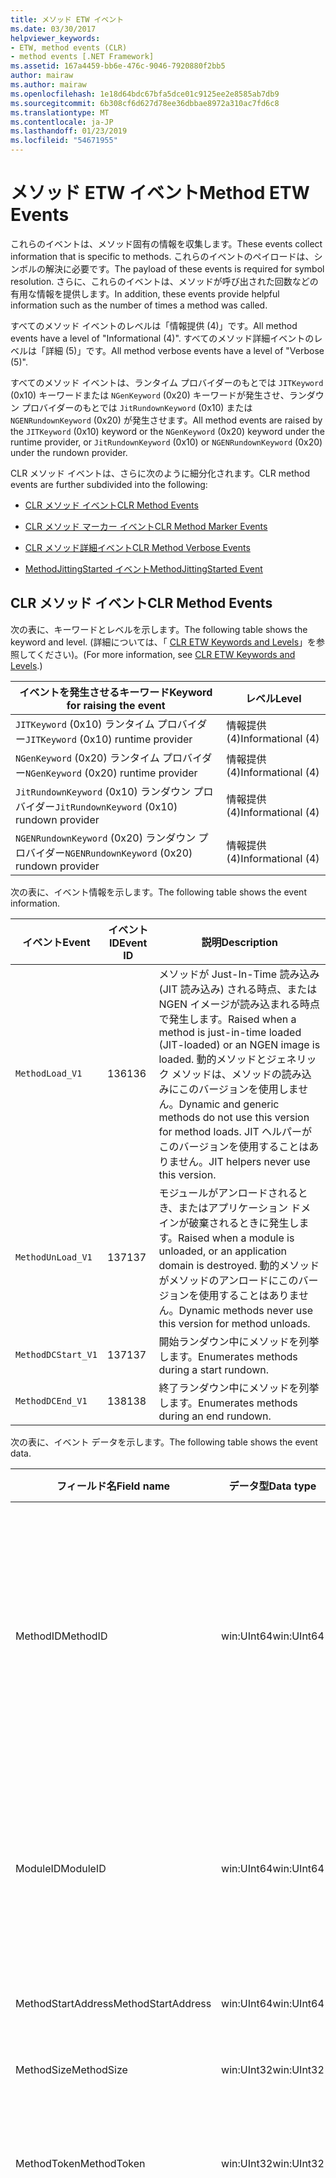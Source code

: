 ```yaml
---
title: メソッド ETW イベント
ms.date: 03/30/2017
helpviewer_keywords:
- ETW, method events (CLR)
- method events [.NET Framework]
ms.assetid: 167a4459-bb6e-476c-9046-7920880f2bb5
author: mairaw
ms.author: mairaw
ms.openlocfilehash: 1e18d64bdc67bfa5dce01c9125ee2e8585ab7db9
ms.sourcegitcommit: 6b308cf6d627d78ee36dbbae8972a310ac7fd6c8
ms.translationtype: MT
ms.contentlocale: ja-JP
ms.lasthandoff: 01/23/2019
ms.locfileid: "54671955"
---
```

# <a name="method-etw-events"></a><span data-ttu-id="1580e-102">メソッド ETW イベント</span><span class="sxs-lookup"><span data-stu-id="1580e-102">Method ETW Events</span></span>
<a name="top"></a> <span data-ttu-id="1580e-103">これらのイベントは、メソッド固有の情報を収集します。</span><span class="sxs-lookup"><span data-stu-id="1580e-103">These events collect information that is specific to methods.</span></span> <span data-ttu-id="1580e-104">これらのイベントのペイロードは、シンボルの解決に必要です。</span><span class="sxs-lookup"><span data-stu-id="1580e-104">The payload of these events is required for symbol resolution.</span></span> <span data-ttu-id="1580e-105">さらに、これらのイベントは、メソッドが呼び出された回数などの有用な情報を提供します。</span><span class="sxs-lookup"><span data-stu-id="1580e-105">In addition, these events provide helpful information such as the number of times a method was called.</span></span>  
  
 <span data-ttu-id="1580e-106">すべてのメソッド イベントのレベルは「情報提供 (4)」です。</span><span class="sxs-lookup"><span data-stu-id="1580e-106">All method events have a level of "Informational (4)".</span></span> <span data-ttu-id="1580e-107">すべてのメソッド詳細イベントのレベルは「詳細 (5)」です。</span><span class="sxs-lookup"><span data-stu-id="1580e-107">All method verbose events have a level of "Verbose (5)".</span></span>  
  
 <span data-ttu-id="1580e-108">すべてのメソッド イベントは、ランタイム プロバイダーのもとでは `JITKeyword` (0x10) キーワードまたは `NGenKeyword` (0x20) キーワードが発生させ、ランダウン プロバイダーのもとでは `JitRundownKeyword` (0x10) または `NGENRundownKeyword` (0x20) が発生させます。</span><span class="sxs-lookup"><span data-stu-id="1580e-108">All method events are raised by the `JITKeyword` (0x10) keyword or the `NGenKeyword` (0x20) keyword under the runtime provider, or `JitRundownKeyword` (0x10) or `NGENRundownKeyword` (0x20) under the rundown provider.</span></span>  
  
 <span data-ttu-id="1580e-109">CLR メソッド イベントは、さらに次のように細分化されます。</span><span class="sxs-lookup"><span data-stu-id="1580e-109">CLR method events are further subdivided into the following:</span></span>  
  
-   [<span data-ttu-id="1580e-110">CLR メソッド イベント</span><span class="sxs-lookup"><span data-stu-id="1580e-110">CLR Method Events</span></span>](#clr_method_events)  
  
-   [<span data-ttu-id="1580e-111">CLR メソッド マーカー イベント</span><span class="sxs-lookup"><span data-stu-id="1580e-111">CLR Method Marker Events</span></span>](#clr_method_marker_events)  
  
-   [<span data-ttu-id="1580e-112">CLR メソッド詳細イベント</span><span class="sxs-lookup"><span data-stu-id="1580e-112">CLR Method Verbose Events</span></span>](#clr_method_verbose_events)  
  
-   [<span data-ttu-id="1580e-113">MethodJittingStarted イベント</span><span class="sxs-lookup"><span data-stu-id="1580e-113">MethodJittingStarted Event</span></span>](#methodjittingstarted_event)  
  
<a name="clr_method_events"></a>   
## <a name="clr-method-events"></a><span data-ttu-id="1580e-114">CLR メソッド イベント</span><span class="sxs-lookup"><span data-stu-id="1580e-114">CLR Method Events</span></span>  
 <span data-ttu-id="1580e-115">次の表に、キーワードとレベルを示します。</span><span class="sxs-lookup"><span data-stu-id="1580e-115">The following table shows the keyword and level.</span></span> <span data-ttu-id="1580e-116">(詳細については、「 [CLR ETW Keywords and Levels](../../../docs/framework/performance/clr-etw-keywords-and-levels.md)」を参照してください)。</span><span class="sxs-lookup"><span data-stu-id="1580e-116">(For more information, see [CLR ETW Keywords and Levels](../../../docs/framework/performance/clr-etw-keywords-and-levels.md).)</span></span>  
  
|<span data-ttu-id="1580e-117">イベントを発生させるキーワード</span><span class="sxs-lookup"><span data-stu-id="1580e-117">Keyword for raising the event</span></span>|<span data-ttu-id="1580e-118">レベル</span><span class="sxs-lookup"><span data-stu-id="1580e-118">Level</span></span>|  
|-----------------------------------|-----------|  
|<span data-ttu-id="1580e-119">`JITKeyword` (0x10) ランタイム プロバイダー</span><span class="sxs-lookup"><span data-stu-id="1580e-119">`JITKeyword` (0x10) runtime provider</span></span>|<span data-ttu-id="1580e-120">情報提供 (4)</span><span class="sxs-lookup"><span data-stu-id="1580e-120">Informational (4)</span></span>|  
|<span data-ttu-id="1580e-121">`NGenKeyword` (0x20) ランタイム プロバイダー</span><span class="sxs-lookup"><span data-stu-id="1580e-121">`NGenKeyword` (0x20) runtime provider</span></span>|<span data-ttu-id="1580e-122">情報提供 (4)</span><span class="sxs-lookup"><span data-stu-id="1580e-122">Informational (4)</span></span>|  
|<span data-ttu-id="1580e-123">`JitRundownKeyword` (0x10) ランダウン プロバイダー</span><span class="sxs-lookup"><span data-stu-id="1580e-123">`JitRundownKeyword` (0x10) rundown provider</span></span>|<span data-ttu-id="1580e-124">情報提供 (4)</span><span class="sxs-lookup"><span data-stu-id="1580e-124">Informational (4)</span></span>|  
|<span data-ttu-id="1580e-125">`NGENRundownKeyword` (0x20) ランダウン プロバイダー</span><span class="sxs-lookup"><span data-stu-id="1580e-125">`NGENRundownKeyword` (0x20) rundown provider</span></span>|<span data-ttu-id="1580e-126">情報提供 (4)</span><span class="sxs-lookup"><span data-stu-id="1580e-126">Informational (4)</span></span>|  
  
 <span data-ttu-id="1580e-127">次の表に、イベント情報を示します。</span><span class="sxs-lookup"><span data-stu-id="1580e-127">The following table shows the event information.</span></span>  
  
|<span data-ttu-id="1580e-128">イベント</span><span class="sxs-lookup"><span data-stu-id="1580e-128">Event</span></span>|<span data-ttu-id="1580e-129">イベント ID</span><span class="sxs-lookup"><span data-stu-id="1580e-129">Event ID</span></span>|<span data-ttu-id="1580e-130">説明</span><span class="sxs-lookup"><span data-stu-id="1580e-130">Description</span></span>|  
|-----------|--------------|-----------------|  
|`MethodLoad_V1`|<span data-ttu-id="1580e-131">136</span><span class="sxs-lookup"><span data-stu-id="1580e-131">136</span></span>|<span data-ttu-id="1580e-132">メソッドが Just-In-Time 読み込み (JIT 読み込み) される時点、または NGEN イメージが読み込まれる時点で発生します。</span><span class="sxs-lookup"><span data-stu-id="1580e-132">Raised when a method is just-in-time loaded (JIT-loaded) or an NGEN image is loaded.</span></span> <span data-ttu-id="1580e-133">動的メソッドとジェネリック メソッドは、メソッドの読み込みにこのバージョンを使用しません。</span><span class="sxs-lookup"><span data-stu-id="1580e-133">Dynamic and generic methods do not use this version for method loads.</span></span> <span data-ttu-id="1580e-134">JIT ヘルパーがこのバージョンを使用することはありません。</span><span class="sxs-lookup"><span data-stu-id="1580e-134">JIT helpers never use this version.</span></span>|  
|`MethodUnLoad_V1`|<span data-ttu-id="1580e-135">137</span><span class="sxs-lookup"><span data-stu-id="1580e-135">137</span></span>|<span data-ttu-id="1580e-136">モジュールがアンロードされるとき、またはアプリケーション ドメインが破棄されるときに発生します。</span><span class="sxs-lookup"><span data-stu-id="1580e-136">Raised when a module is unloaded, or an application domain is destroyed.</span></span> <span data-ttu-id="1580e-137">動的メソッドがメソッドのアンロードにこのバージョンを使用することはありません。</span><span class="sxs-lookup"><span data-stu-id="1580e-137">Dynamic methods never use this version for method unloads.</span></span>|  
|`MethodDCStart_V1`|<span data-ttu-id="1580e-138">137</span><span class="sxs-lookup"><span data-stu-id="1580e-138">137</span></span>|<span data-ttu-id="1580e-139">開始ランダウン中にメソッドを列挙します。</span><span class="sxs-lookup"><span data-stu-id="1580e-139">Enumerates methods during a start rundown.</span></span>|  
|`MethodDCEnd_V1`|<span data-ttu-id="1580e-140">138</span><span class="sxs-lookup"><span data-stu-id="1580e-140">138</span></span>|<span data-ttu-id="1580e-141">終了ランダウン中にメソッドを列挙します。</span><span class="sxs-lookup"><span data-stu-id="1580e-141">Enumerates methods during an end rundown.</span></span>|  
  
 <span data-ttu-id="1580e-142">次の表に、イベント データを示します。</span><span class="sxs-lookup"><span data-stu-id="1580e-142">The following table shows the event data.</span></span>  
  
|<span data-ttu-id="1580e-143">フィールド名</span><span class="sxs-lookup"><span data-stu-id="1580e-143">Field name</span></span>|<span data-ttu-id="1580e-144">データ型</span><span class="sxs-lookup"><span data-stu-id="1580e-144">Data type</span></span>|<span data-ttu-id="1580e-145">説明</span><span class="sxs-lookup"><span data-stu-id="1580e-145">Description</span></span>|  
|----------------|---------------|-----------------|  
|<span data-ttu-id="1580e-146">MethodID</span><span class="sxs-lookup"><span data-stu-id="1580e-146">MethodID</span></span>|<span data-ttu-id="1580e-147">win:UInt64</span><span class="sxs-lookup"><span data-stu-id="1580e-147">win:UInt64</span></span>|<span data-ttu-id="1580e-148">メソッドの一意の識別子。</span><span class="sxs-lookup"><span data-stu-id="1580e-148">Unique identifier of a method.</span></span> <span data-ttu-id="1580e-149">JIT ヘルパー メソッドの場合、これはメソッドの開始アドレスに設定されます。</span><span class="sxs-lookup"><span data-stu-id="1580e-149">For JIT helper methods, this is set to the start address of the method.</span></span>|  
|<span data-ttu-id="1580e-150">ModuleID</span><span class="sxs-lookup"><span data-stu-id="1580e-150">ModuleID</span></span>|<span data-ttu-id="1580e-151">win:UInt64</span><span class="sxs-lookup"><span data-stu-id="1580e-151">win:UInt64</span></span>|<span data-ttu-id="1580e-152">このメソッドが属するモジュールの識別子 (JIT ヘルパーの場合は 0)。</span><span class="sxs-lookup"><span data-stu-id="1580e-152">Identifier of the module to which this method belongs (0 for JIT helpers).</span></span>|  
|<span data-ttu-id="1580e-153">MethodStartAddress</span><span class="sxs-lookup"><span data-stu-id="1580e-153">MethodStartAddress</span></span>|<span data-ttu-id="1580e-154">win:UInt64</span><span class="sxs-lookup"><span data-stu-id="1580e-154">win:UInt64</span></span>|<span data-ttu-id="1580e-155">メソッドの開始アドレス。</span><span class="sxs-lookup"><span data-stu-id="1580e-155">Start address of the method.</span></span>|  
|<span data-ttu-id="1580e-156">MethodSize</span><span class="sxs-lookup"><span data-stu-id="1580e-156">MethodSize</span></span>|<span data-ttu-id="1580e-157">win:UInt32</span><span class="sxs-lookup"><span data-stu-id="1580e-157">win:UInt32</span></span>|<span data-ttu-id="1580e-158">メソッドのサイズ。</span><span class="sxs-lookup"><span data-stu-id="1580e-158">Size of the method.</span></span>|  
|<span data-ttu-id="1580e-159">MethodToken</span><span class="sxs-lookup"><span data-stu-id="1580e-159">MethodToken</span></span>|<span data-ttu-id="1580e-160">win:UInt32</span><span class="sxs-lookup"><span data-stu-id="1580e-160">win:UInt32</span></span>|<span data-ttu-id="1580e-161">動的メソッドおよび JIT ヘルパーの場合は 0。</span><span class="sxs-lookup"><span data-stu-id="1580e-161">0 for dynamic methods and JIT helpers.</span></span>|  
|<span data-ttu-id="1580e-162">MethodFlags</span><span class="sxs-lookup"><span data-stu-id="1580e-162">MethodFlags</span></span>|<span data-ttu-id="1580e-163">win:UInt32</span><span class="sxs-lookup"><span data-stu-id="1580e-163">win:UInt32</span></span>|<span data-ttu-id="1580e-164">0x1:動的メソッド。</span><span class="sxs-lookup"><span data-stu-id="1580e-164">0x1: Dynamic method.</span></span><br /><br /> <span data-ttu-id="1580e-165">0x2:ジェネリック メソッド。</span><span class="sxs-lookup"><span data-stu-id="1580e-165">0x2: Generic method.</span></span><br /><br /> <span data-ttu-id="1580e-166">0x4:コードの JIT コンパイルされたメソッド (それ以外の場合の NGEN ネイティブ イメージ コード)。</span><span class="sxs-lookup"><span data-stu-id="1580e-166">0x4: JIT-compiled code method (otherwise NGEN native image code).</span></span><br /><br /> <span data-ttu-id="1580e-167">0x8:ヘルパー メソッドです。</span><span class="sxs-lookup"><span data-stu-id="1580e-167">0x8: Helper method.</span></span>|  
|<span data-ttu-id="1580e-168">ClrInstanceID</span><span class="sxs-lookup"><span data-stu-id="1580e-168">ClrInstanceID</span></span>|<span data-ttu-id="1580e-169">win:UInt16</span><span class="sxs-lookup"><span data-stu-id="1580e-169">win:UInt16</span></span>|<span data-ttu-id="1580e-170">CLR または CoreCLR のインスタンスの一意の ID。</span><span class="sxs-lookup"><span data-stu-id="1580e-170">Unique ID for the instance of CLR or CoreCLR.</span></span>|  
  
 [<span data-ttu-id="1580e-171">ページのトップへ</span><span class="sxs-lookup"><span data-stu-id="1580e-171">Back to top</span></span>](#top)  
  
<a name="clr_method_marker_events"></a>   
## <a name="clr-method-marker-events"></a><span data-ttu-id="1580e-172">CLR メソッド マーカー イベント</span><span class="sxs-lookup"><span data-stu-id="1580e-172">CLR Method Marker Events</span></span>  
 <span data-ttu-id="1580e-173">これらのイベントはランダウン プロバイダーのもとでしか発生しません。</span><span class="sxs-lookup"><span data-stu-id="1580e-173">These events are raised only under the rundown provider.</span></span> <span data-ttu-id="1580e-174">これらは、開始ランダウンまたは終了ランダウン中にメソッド列挙体の終わりを示します。</span><span class="sxs-lookup"><span data-stu-id="1580e-174">They signify the end of method enumeration during a start or end rundown.</span></span> <span data-ttu-id="1580e-175">(つまり、 `NGENRundownKeyword`、 `JitRundownKeyword`、 `LoaderRundownKeyword`、または `AppDomainResourceManagementRundownKeyword` のキーワードが有効な場合に発生します。)</span><span class="sxs-lookup"><span data-stu-id="1580e-175">(That is, they are raised when the `NGENRundownKeyword`, `JitRundownKeyword`, `LoaderRundownKeyword`, or `AppDomainResourceManagementRundownKeyword` keyword is enabled.)</span></span>  
  
 <span data-ttu-id="1580e-176">次の表に、キーワードとレベルを示します。</span><span class="sxs-lookup"><span data-stu-id="1580e-176">The following table shows the keyword and level.</span></span>  
  
|<span data-ttu-id="1580e-177">イベントを発生させるキーワード</span><span class="sxs-lookup"><span data-stu-id="1580e-177">Keyword for raising the event</span></span>|<span data-ttu-id="1580e-178">レベル</span><span class="sxs-lookup"><span data-stu-id="1580e-178">Level</span></span>|  
|-----------------------------------|-----------|  
|<span data-ttu-id="1580e-179">`AppDomainResourceManagementRundownKeyword` (0x800) ランダウン プロバイダー</span><span class="sxs-lookup"><span data-stu-id="1580e-179">`AppDomainResourceManagementRundownKeyword` (0x800) rundown provider</span></span>|<span data-ttu-id="1580e-180">情報提供 (4)</span><span class="sxs-lookup"><span data-stu-id="1580e-180">Informational (4)</span></span>|  
|<span data-ttu-id="1580e-181">`JitRundownKeyword` (0x10) ランダウン プロバイダー</span><span class="sxs-lookup"><span data-stu-id="1580e-181">`JitRundownKeyword` (0x10) rundown provider</span></span>|<span data-ttu-id="1580e-182">情報提供 (4)</span><span class="sxs-lookup"><span data-stu-id="1580e-182">Informational (4)</span></span>|  
|<span data-ttu-id="1580e-183">`NGENRundownKeyword` (0x20) ランダウン プロバイダー</span><span class="sxs-lookup"><span data-stu-id="1580e-183">`NGENRundownKeyword` (0x20) rundown provider</span></span>|<span data-ttu-id="1580e-184">情報提供 (4)</span><span class="sxs-lookup"><span data-stu-id="1580e-184">Informational (4)</span></span>|  
  
 <span data-ttu-id="1580e-185">次の表に、イベント情報を示します。</span><span class="sxs-lookup"><span data-stu-id="1580e-185">The following table shows the event information.</span></span>  
  
|<span data-ttu-id="1580e-186">イベント</span><span class="sxs-lookup"><span data-stu-id="1580e-186">Event</span></span>|<span data-ttu-id="1580e-187">イベント ID</span><span class="sxs-lookup"><span data-stu-id="1580e-187">Event ID</span></span>|<span data-ttu-id="1580e-188">説明</span><span class="sxs-lookup"><span data-stu-id="1580e-188">Desciption</span></span>|  
|-----------|--------------|----------------|  
|`DCStartInit_V1`|<span data-ttu-id="1580e-189">147</span><span class="sxs-lookup"><span data-stu-id="1580e-189">147</span></span>|<span data-ttu-id="1580e-190">開始ランダウン中に列挙体の始まりの前に送信されます。</span><span class="sxs-lookup"><span data-stu-id="1580e-190">Sent before the start of the enumeration during a start rundown.</span></span>|  
|`DCStartComplete_V1`|<span data-ttu-id="1580e-191">145</span><span class="sxs-lookup"><span data-stu-id="1580e-191">145</span></span>|<span data-ttu-id="1580e-192">開始ランダウン中に列挙体の終わりに送信されます。</span><span class="sxs-lookup"><span data-stu-id="1580e-192">Sent at the end of the enumeration during a start rundown.</span></span>|  
|`DCEndInit_V1`|<span data-ttu-id="1580e-193">148</span><span class="sxs-lookup"><span data-stu-id="1580e-193">148</span></span>|<span data-ttu-id="1580e-194">終了ランダウン中に列挙体の始まりの前に送信されます。</span><span class="sxs-lookup"><span data-stu-id="1580e-194">Sent before the start of the enumeration during an end rundown.</span></span>|  
|`DCEndComplete_V1`|<span data-ttu-id="1580e-195">146</span><span class="sxs-lookup"><span data-stu-id="1580e-195">146</span></span>|<span data-ttu-id="1580e-196">終了ランダウン中に列挙体の終わりに送信されます。</span><span class="sxs-lookup"><span data-stu-id="1580e-196">Sent at the end of the enumeration during an end rundown.</span></span>|  
  
 <span data-ttu-id="1580e-197">次の表に、イベント データを示します。</span><span class="sxs-lookup"><span data-stu-id="1580e-197">The following table shows the event data.</span></span>  
  
|<span data-ttu-id="1580e-198">フィールド名</span><span class="sxs-lookup"><span data-stu-id="1580e-198">Field name</span></span>|<span data-ttu-id="1580e-199">データ型</span><span class="sxs-lookup"><span data-stu-id="1580e-199">Data type</span></span>|<span data-ttu-id="1580e-200">説明</span><span class="sxs-lookup"><span data-stu-id="1580e-200">Description</span></span>|  
|----------------|---------------|-----------------|  
|<span data-ttu-id="1580e-201">ClrInstanceID</span><span class="sxs-lookup"><span data-stu-id="1580e-201">ClrInstanceID</span></span>|<span data-ttu-id="1580e-202">win:UInt16</span><span class="sxs-lookup"><span data-stu-id="1580e-202">win:UInt16</span></span>|<span data-ttu-id="1580e-203">CLR または CoreCLR のインスタンスの一意の ID。</span><span class="sxs-lookup"><span data-stu-id="1580e-203">Unique ID for the instance of CLR or CoreCLR.</span></span>|  
  
 [<span data-ttu-id="1580e-204">ページのトップへ</span><span class="sxs-lookup"><span data-stu-id="1580e-204">Back to top</span></span>](#top)  
  
<a name="clr_method_verbose_events"></a>   
## <a name="clr-method-verbose-events"></a><span data-ttu-id="1580e-205">CLR メソッド詳細イベント</span><span class="sxs-lookup"><span data-stu-id="1580e-205">CLR Method Verbose Events</span></span>  
 <span data-ttu-id="1580e-206">次の表に、キーワードとレベルを示します。</span><span class="sxs-lookup"><span data-stu-id="1580e-206">The following table shows the keyword and level.</span></span>  
  
|<span data-ttu-id="1580e-207">イベントを発生させるキーワード</span><span class="sxs-lookup"><span data-stu-id="1580e-207">Keyword for raising the event</span></span>|<span data-ttu-id="1580e-208">レベル</span><span class="sxs-lookup"><span data-stu-id="1580e-208">Level</span></span>|  
|-----------------------------------|-----------|  
|<span data-ttu-id="1580e-209">`JITKeyword` (0x10) ランタイム プロバイダー</span><span class="sxs-lookup"><span data-stu-id="1580e-209">`JITKeyword` (0x10) runtime provider</span></span>|<span data-ttu-id="1580e-210">詳細 (5)</span><span class="sxs-lookup"><span data-stu-id="1580e-210">Verbose (5)</span></span>|  
|<span data-ttu-id="1580e-211">`NGenKeyword` (0x20) ランタイム プロバイダー</span><span class="sxs-lookup"><span data-stu-id="1580e-211">`NGenKeyword` (0x20) runtime provider</span></span>|<span data-ttu-id="1580e-212">詳細 (5)</span><span class="sxs-lookup"><span data-stu-id="1580e-212">Verbose (5)</span></span>|  
|<span data-ttu-id="1580e-213">`JitRundownKeyword` (0x10) ランダウン プロバイダー</span><span class="sxs-lookup"><span data-stu-id="1580e-213">`JitRundownKeyword` (0x10) rundown provider</span></span>|<span data-ttu-id="1580e-214">詳細 (5)</span><span class="sxs-lookup"><span data-stu-id="1580e-214">Verbose (5)</span></span>|  
|<span data-ttu-id="1580e-215">`NGENRundownKeyword` (0x20) ランダウン プロバイダー</span><span class="sxs-lookup"><span data-stu-id="1580e-215">`NGENRundownKeyword` (0x20) rundown provider</span></span>|<span data-ttu-id="1580e-216">詳細 (5)</span><span class="sxs-lookup"><span data-stu-id="1580e-216">Verbose (5)</span></span>|  
  
 <span data-ttu-id="1580e-217">次の表に、イベント情報を示します。</span><span class="sxs-lookup"><span data-stu-id="1580e-217">The following table shows the event information.</span></span>  
  
|<span data-ttu-id="1580e-218">イベント</span><span class="sxs-lookup"><span data-stu-id="1580e-218">Event</span></span>|<span data-ttu-id="1580e-219">イベント ID</span><span class="sxs-lookup"><span data-stu-id="1580e-219">Event ID</span></span>|<span data-ttu-id="1580e-220">説明</span><span class="sxs-lookup"><span data-stu-id="1580e-220">Description</span></span>|  
|-----------|--------------|-----------------|  
|`MethodLoadVerbose_V1`|<span data-ttu-id="1580e-221">143</span><span class="sxs-lookup"><span data-stu-id="1580e-221">143</span></span>|<span data-ttu-id="1580e-222">メソッドが JIT 読み込みされるとき、または NGEN イメージが読み込まれるときに発生します。</span><span class="sxs-lookup"><span data-stu-id="1580e-222">Raised when a method is JIT-loaded or an NGEN image is loaded.</span></span> <span data-ttu-id="1580e-223">動的メソッドとジェネリック メソッドは、メソッドの読み込みに常にこのバージョンを使用します。</span><span class="sxs-lookup"><span data-stu-id="1580e-223">Dynamic and generic methods always use this version for method loads.</span></span> <span data-ttu-id="1580e-224">JIT ヘルパーは常にこのバージョンを使用します。</span><span class="sxs-lookup"><span data-stu-id="1580e-224">JIT helpers always use this version.</span></span>|  
|`MethodUnLoadVerbose_V1`|<span data-ttu-id="1580e-225">144</span><span class="sxs-lookup"><span data-stu-id="1580e-225">144</span></span>|<span data-ttu-id="1580e-226">動的メソッドが破棄されるとき、またはモジュールがアンロードされるとき、あるいはアプリケーション ドメインが破棄されるときに発生します。</span><span class="sxs-lookup"><span data-stu-id="1580e-226">Raised when a dynamic method is destroyed, a module is unloaded, or an application domain is destroyed.</span></span> <span data-ttu-id="1580e-227">動的メソッドは、メソッドのアンロードに常にこのバージョンを使用します。</span><span class="sxs-lookup"><span data-stu-id="1580e-227">Dynamic methods always use this version for method unloads.</span></span>|  
|`MethodDCStartVerbose_V1`|<span data-ttu-id="1580e-228">141</span><span class="sxs-lookup"><span data-stu-id="1580e-228">141</span></span>|<span data-ttu-id="1580e-229">開始ランダウン中にメソッドを列挙します。</span><span class="sxs-lookup"><span data-stu-id="1580e-229">Enumerates methods during a start rundown.</span></span>|  
|`MethodDCEndVerbose_V1`|<span data-ttu-id="1580e-230">142</span><span class="sxs-lookup"><span data-stu-id="1580e-230">142</span></span>|<span data-ttu-id="1580e-231">終了ランダウン中にメソッドを列挙します。</span><span class="sxs-lookup"><span data-stu-id="1580e-231">Enumerates methods during an end rundown.</span></span>|  
  
 <span data-ttu-id="1580e-232">次の表に、イベント データを示します。</span><span class="sxs-lookup"><span data-stu-id="1580e-232">The following table shows the event data.</span></span>  
  
|<span data-ttu-id="1580e-233">フィールド名</span><span class="sxs-lookup"><span data-stu-id="1580e-233">Field name</span></span>|<span data-ttu-id="1580e-234">データ型</span><span class="sxs-lookup"><span data-stu-id="1580e-234">Data type</span></span>|<span data-ttu-id="1580e-235">説明</span><span class="sxs-lookup"><span data-stu-id="1580e-235">Description</span></span>|  
|----------------|---------------|-----------------|  
|<span data-ttu-id="1580e-236">MethodID</span><span class="sxs-lookup"><span data-stu-id="1580e-236">MethodID</span></span>|<span data-ttu-id="1580e-237">win:UInt64</span><span class="sxs-lookup"><span data-stu-id="1580e-237">win:UInt64</span></span>|<span data-ttu-id="1580e-238">メソッドの一意の識別子。</span><span class="sxs-lookup"><span data-stu-id="1580e-238">Unique identifier of the method.</span></span> <span data-ttu-id="1580e-239">JIT ヘルパー メソッドの場合は、メソッドの開始アドレスに設定されます。</span><span class="sxs-lookup"><span data-stu-id="1580e-239">For JIT helper methods, set to the start address of the method.</span></span>|  
|<span data-ttu-id="1580e-240">ModuleID</span><span class="sxs-lookup"><span data-stu-id="1580e-240">ModuleID</span></span>|<span data-ttu-id="1580e-241">win:UInt64</span><span class="sxs-lookup"><span data-stu-id="1580e-241">win:UInt64</span></span>|<span data-ttu-id="1580e-242">このメソッドが属するモジュールの識別子 (JIT ヘルパーの場合は 0)。</span><span class="sxs-lookup"><span data-stu-id="1580e-242">Identifier of the module to which this method belongs (0 for JIT helpers).</span></span>|  
|<span data-ttu-id="1580e-243">MethodStartAddress</span><span class="sxs-lookup"><span data-stu-id="1580e-243">MethodStartAddress</span></span>|<span data-ttu-id="1580e-244">win:UInt64</span><span class="sxs-lookup"><span data-stu-id="1580e-244">win:UInt64</span></span>|<span data-ttu-id="1580e-245">開始アドレス。</span><span class="sxs-lookup"><span data-stu-id="1580e-245">Start address.</span></span>|  
|<span data-ttu-id="1580e-246">MethodSize</span><span class="sxs-lookup"><span data-stu-id="1580e-246">MethodSize</span></span>|<span data-ttu-id="1580e-247">win:UInt32</span><span class="sxs-lookup"><span data-stu-id="1580e-247">win:UInt32</span></span>|<span data-ttu-id="1580e-248">メソッドの長さ。</span><span class="sxs-lookup"><span data-stu-id="1580e-248">Method length.</span></span>|  
|<span data-ttu-id="1580e-249">MethodToken</span><span class="sxs-lookup"><span data-stu-id="1580e-249">MethodToken</span></span>|<span data-ttu-id="1580e-250">win:UInt32</span><span class="sxs-lookup"><span data-stu-id="1580e-250">win:UInt32</span></span>|<span data-ttu-id="1580e-251">動的メソッドおよび JIT ヘルパーの場合は 0。</span><span class="sxs-lookup"><span data-stu-id="1580e-251">0 for dynamic methods and JIT helpers.</span></span>|  
|<span data-ttu-id="1580e-252">MethodFlags</span><span class="sxs-lookup"><span data-stu-id="1580e-252">MethodFlags</span></span>|<span data-ttu-id="1580e-253">win:UInt32</span><span class="sxs-lookup"><span data-stu-id="1580e-253">win:UInt32</span></span>|<span data-ttu-id="1580e-254">0x1:動的メソッド。</span><span class="sxs-lookup"><span data-stu-id="1580e-254">0x1: Dynamic method.</span></span><br /><br /> <span data-ttu-id="1580e-255">0x2:ジェネリック メソッド。</span><span class="sxs-lookup"><span data-stu-id="1580e-255">0x2: Generic method.</span></span><br /><br /> <span data-ttu-id="1580e-256">0x4:(それ以外の場合、NGen.exe によって生成された) メソッドを JIT コンパイル</span><span class="sxs-lookup"><span data-stu-id="1580e-256">0x4: JIT-compiled method (otherwise, generated by NGen.exe)</span></span><br /><br /> <span data-ttu-id="1580e-257">0x8:ヘルパー メソッドです。</span><span class="sxs-lookup"><span data-stu-id="1580e-257">0x8: Helper method.</span></span>|  
|<span data-ttu-id="1580e-258">MethodNameSpace</span><span class="sxs-lookup"><span data-stu-id="1580e-258">MethodNameSpace</span></span>|<span data-ttu-id="1580e-259">win:UnicodeString</span><span class="sxs-lookup"><span data-stu-id="1580e-259">win:UnicodeString</span></span>|<span data-ttu-id="1580e-260">メソッドに関連付けられた完全な名前空間名。</span><span class="sxs-lookup"><span data-stu-id="1580e-260">Full namespace name associated with the method.</span></span>|  
|<span data-ttu-id="1580e-261">MethodName</span><span class="sxs-lookup"><span data-stu-id="1580e-261">MethodName</span></span>|<span data-ttu-id="1580e-262">win:UnicodeString</span><span class="sxs-lookup"><span data-stu-id="1580e-262">win:UnicodeString</span></span>|<span data-ttu-id="1580e-263">メソッドに関連付けられた完全クラス名。</span><span class="sxs-lookup"><span data-stu-id="1580e-263">Full class name associated with the method.</span></span>|  
|<span data-ttu-id="1580e-264">MethodSignature</span><span class="sxs-lookup"><span data-stu-id="1580e-264">MethodSignature</span></span>|<span data-ttu-id="1580e-265">win:UnicodeString</span><span class="sxs-lookup"><span data-stu-id="1580e-265">win:UnicodeString</span></span>|<span data-ttu-id="1580e-266">メソッドのシグネチャ (型名のコンマ区切りリスト)。</span><span class="sxs-lookup"><span data-stu-id="1580e-266">Signature of the method (comma-separated list of type names).</span></span>|  
|<span data-ttu-id="1580e-267">ClrInstanceID</span><span class="sxs-lookup"><span data-stu-id="1580e-267">ClrInstanceID</span></span>|<span data-ttu-id="1580e-268">win:UInt16</span><span class="sxs-lookup"><span data-stu-id="1580e-268">win:UInt16</span></span>|<span data-ttu-id="1580e-269">CLR または CoreCLR のインスタンスの一意の ID。</span><span class="sxs-lookup"><span data-stu-id="1580e-269">Unique ID for the instance of CLR or CoreCLR.</span></span>|  
  
 [<span data-ttu-id="1580e-270">ページのトップへ</span><span class="sxs-lookup"><span data-stu-id="1580e-270">Back to top</span></span>](#top)  
  
<a name="methodjittingstarted_event"></a>   
## <a name="methodjittingstarted-event"></a><span data-ttu-id="1580e-271">MethodJittingStarted イベント</span><span class="sxs-lookup"><span data-stu-id="1580e-271">MethodJittingStarted Event</span></span>  
 <span data-ttu-id="1580e-272">次の表に、キーワードとレベルを示します。</span><span class="sxs-lookup"><span data-stu-id="1580e-272">The following table shows the keyword and level.</span></span>  
  
|<span data-ttu-id="1580e-273">イベントを発生させるキーワード</span><span class="sxs-lookup"><span data-stu-id="1580e-273">Keyword for raising the event</span></span>|<span data-ttu-id="1580e-274">レベル</span><span class="sxs-lookup"><span data-stu-id="1580e-274">Level</span></span>|  
|-----------------------------------|-----------|  
|<span data-ttu-id="1580e-275">`JITKeyword` (0x10) ランタイム プロバイダー</span><span class="sxs-lookup"><span data-stu-id="1580e-275">`JITKeyword` (0x10) runtime provider</span></span>|<span data-ttu-id="1580e-276">詳細 (5)</span><span class="sxs-lookup"><span data-stu-id="1580e-276">Verbose (5)</span></span>|  
|<span data-ttu-id="1580e-277">`NGenKeyword` (0x20) ランタイム プロバイダー</span><span class="sxs-lookup"><span data-stu-id="1580e-277">`NGenKeyword` (0x20) runtime provider</span></span>|<span data-ttu-id="1580e-278">詳細 (5)</span><span class="sxs-lookup"><span data-stu-id="1580e-278">Verbose (5)</span></span>|  
|<span data-ttu-id="1580e-279">`JitRundownKeyword` (0x10) ランダウン プロバイダー</span><span class="sxs-lookup"><span data-stu-id="1580e-279">`JitRundownKeyword` (0x10) rundown provider</span></span>|<span data-ttu-id="1580e-280">詳細 (5)</span><span class="sxs-lookup"><span data-stu-id="1580e-280">Verbose (5)</span></span>|  
|<span data-ttu-id="1580e-281">`NGENRundownKeyword` (0x20) ランダウン プロバイダー</span><span class="sxs-lookup"><span data-stu-id="1580e-281">`NGENRundownKeyword` (0x20) rundown provider</span></span>|<span data-ttu-id="1580e-282">詳細 (5)</span><span class="sxs-lookup"><span data-stu-id="1580e-282">Verbose (5)</span></span>|  
  
 <span data-ttu-id="1580e-283">次の表に、イベント情報を示します。</span><span class="sxs-lookup"><span data-stu-id="1580e-283">The following table shows the event information.</span></span>  
  
|<span data-ttu-id="1580e-284">イベント</span><span class="sxs-lookup"><span data-stu-id="1580e-284">Event</span></span>|<span data-ttu-id="1580e-285">イベント ID</span><span class="sxs-lookup"><span data-stu-id="1580e-285">Event ID</span></span>|<span data-ttu-id="1580e-286">説明</span><span class="sxs-lookup"><span data-stu-id="1580e-286">Description</span></span>|  
|-----------|--------------|-----------------|  
|`MethodJittingStarted`|<span data-ttu-id="1580e-287">145</span><span class="sxs-lookup"><span data-stu-id="1580e-287">145</span></span>|<span data-ttu-id="1580e-288">メソッドが JIT コンパイルされているときに発生します。</span><span class="sxs-lookup"><span data-stu-id="1580e-288">Raised when a method is being JIT-compiled.</span></span>|  
  
 <span data-ttu-id="1580e-289">次の表に、イベント データを示します。</span><span class="sxs-lookup"><span data-stu-id="1580e-289">The following table shows the event data.</span></span>  
  
|<span data-ttu-id="1580e-290">フィールド名</span><span class="sxs-lookup"><span data-stu-id="1580e-290">Field name</span></span>|<span data-ttu-id="1580e-291">データ型</span><span class="sxs-lookup"><span data-stu-id="1580e-291">Data type</span></span>|<span data-ttu-id="1580e-292">説明</span><span class="sxs-lookup"><span data-stu-id="1580e-292">Description</span></span>|  
|----------------|---------------|-----------------|  
|<span data-ttu-id="1580e-293">MethodID</span><span class="sxs-lookup"><span data-stu-id="1580e-293">MethodID</span></span>|<span data-ttu-id="1580e-294">win:UInt64</span><span class="sxs-lookup"><span data-stu-id="1580e-294">win:UInt64</span></span>|<span data-ttu-id="1580e-295">メソッドの一意の識別子。</span><span class="sxs-lookup"><span data-stu-id="1580e-295">Unique identifier of the method.</span></span>|  
|<span data-ttu-id="1580e-296">ModuleID</span><span class="sxs-lookup"><span data-stu-id="1580e-296">ModuleID</span></span>|<span data-ttu-id="1580e-297">win:UInt64</span><span class="sxs-lookup"><span data-stu-id="1580e-297">win:UInt64</span></span>|<span data-ttu-id="1580e-298">このメソッドが属するモジュールの識別子。</span><span class="sxs-lookup"><span data-stu-id="1580e-298">Identifier of the module to which this method belongs.</span></span>|  
|<span data-ttu-id="1580e-299">MethodToken</span><span class="sxs-lookup"><span data-stu-id="1580e-299">MethodToken</span></span>|<span data-ttu-id="1580e-300">win:UInt32</span><span class="sxs-lookup"><span data-stu-id="1580e-300">win:UInt32</span></span>|<span data-ttu-id="1580e-301">動的メソッドおよび JIT ヘルパーの場合は 0。</span><span class="sxs-lookup"><span data-stu-id="1580e-301">0 for dynamic methods and JIT helpers.</span></span>|  
|<span data-ttu-id="1580e-302">MethodILSize</span><span class="sxs-lookup"><span data-stu-id="1580e-302">MethodILSize</span></span>|<span data-ttu-id="1580e-303">win:UInt32</span><span class="sxs-lookup"><span data-stu-id="1580e-303">win:UInt32</span></span>|<span data-ttu-id="1580e-304">JIT コンパイルされているメソッドの Microsoft intermediate language (MSIL) のサイズ。</span><span class="sxs-lookup"><span data-stu-id="1580e-304">The size of the Microsoft intermediate language (MSIL) for the method that is being JIT-compiled.</span></span>|  
|<span data-ttu-id="1580e-305">MethodNameSpace</span><span class="sxs-lookup"><span data-stu-id="1580e-305">MethodNameSpace</span></span>|<span data-ttu-id="1580e-306">win:UnicodeString</span><span class="sxs-lookup"><span data-stu-id="1580e-306">win:UnicodeString</span></span>|<span data-ttu-id="1580e-307">メソッドに関連付けられた完全クラス名。</span><span class="sxs-lookup"><span data-stu-id="1580e-307">Full class name associated with the method.</span></span>|  
|<span data-ttu-id="1580e-308">MethodName</span><span class="sxs-lookup"><span data-stu-id="1580e-308">MethodName</span></span>|<span data-ttu-id="1580e-309">win:UnicodeString</span><span class="sxs-lookup"><span data-stu-id="1580e-309">win:UnicodeString</span></span>|<span data-ttu-id="1580e-310">メソッドの名前です。</span><span class="sxs-lookup"><span data-stu-id="1580e-310">Name of the method.</span></span>|  
|<span data-ttu-id="1580e-311">MethodSignature</span><span class="sxs-lookup"><span data-stu-id="1580e-311">MethodSignature</span></span>|<span data-ttu-id="1580e-312">win:UnicodeString</span><span class="sxs-lookup"><span data-stu-id="1580e-312">win:UnicodeString</span></span>|<span data-ttu-id="1580e-313">メソッドのシグネチャ (型名のコンマ区切りリスト)。</span><span class="sxs-lookup"><span data-stu-id="1580e-313">Signature of the method (comma-separated list of type names).</span></span>|  
|<span data-ttu-id="1580e-314">ClrInstanceID</span><span class="sxs-lookup"><span data-stu-id="1580e-314">ClrInstanceID</span></span>|<span data-ttu-id="1580e-315">win:UInt16</span><span class="sxs-lookup"><span data-stu-id="1580e-315">win:UInt16</span></span>|<span data-ttu-id="1580e-316">CLR または CoreCLR のインスタンスの一意の ID。</span><span class="sxs-lookup"><span data-stu-id="1580e-316">Unique ID for the instance of CLR or CoreCLR.</span></span>|  
  
## <a name="see-also"></a><span data-ttu-id="1580e-317">関連項目</span><span class="sxs-lookup"><span data-stu-id="1580e-317">See also</span></span>
- [<span data-ttu-id="1580e-318">CLR ETW イベント</span><span class="sxs-lookup"><span data-stu-id="1580e-318">CLR ETW Events</span></span>](../../../docs/framework/performance/clr-etw-events.md)
